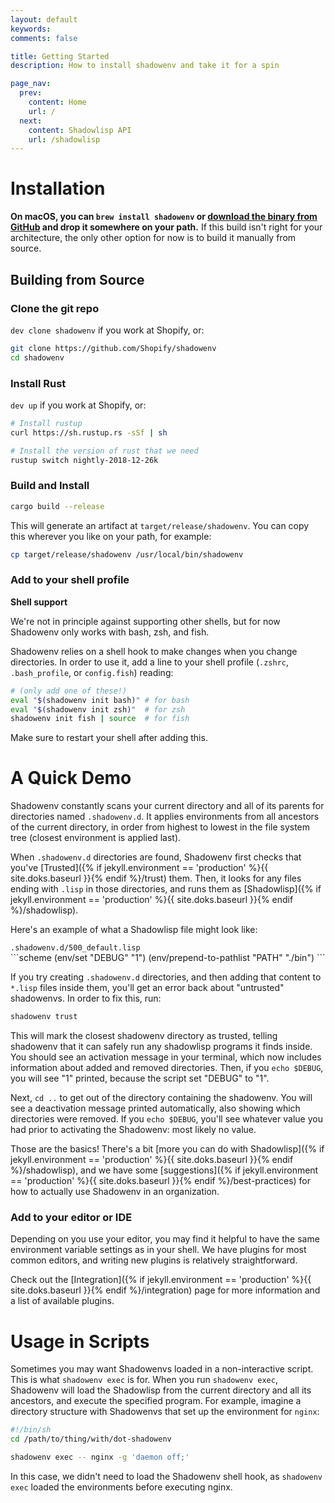 ```yaml
---
layout: default
keywords:
comments: false

title: Getting Started
description: How to install shadowenv and take it for a spin

page_nav:
  prev:
    content: Home
    url: /
  next:
    content: Shadowlisp API
    url: /shadowlisp
---
```


# Installation

**On macOS, you can `brew install shadowenv` or [download the binary from
GitHub](https://github.com/Shopify/shadowenv/releases) and drop it somewhere on your path.** If this
build isn't right for your architecture, the only other option for now is to build it manually from
source.

## Building from Source

### Clone the git repo

`dev clone shadowenv` if you work at Shopify, or:

```bash
git clone https://github.com/Shopify/shadowenv
cd shadowenv
```

### Install Rust

`dev up` if you work at Shopify, or:

```bash
# Install rustup
curl https://sh.rustup.rs -sSf | sh

# Install the version of rust that we need
rustup switch nightly-2018-12-26k
```

### Build and Install

```bash
cargo build --release
```

This will generate an artifact at `target/release/shadowenv`. You can copy this wherever you like on
your path, for example:

```bash
cp target/release/shadowenv /usr/local/bin/shadowenv
```

### Add to your shell profile

<div class="callout callout--info">
  <p><strong>Shell support</strong></p>
  <p>We're not in principle against supporting other shells, but for now Shadowenv only works with bash, zsh, and fish.</p>
</div>

Shadowenv relies on a shell hook to make changes when you change directories. In order to use it,
add a line to your shell profile (`.zshrc`, `.bash_profile`, or `config.fish`) reading:

```bash
# (only add one of these!)
eval "$(shadowenv init bash)" # for bash
eval "$(shadowenv init zsh)"  # for zsh
shadowenv init fish | source  # for fish
```

Make sure to restart your shell after adding this.

# A Quick Demo

Shadowenv constantly scans your current directory and all of its parents for directories named
`.shadowenv.d`. It applies environments from all ancestors of the current directory, in order from highest to lowest in the file system tree (closest environment is applied last).

When `.shadowenv.d` directories are found, Shadowenv first checks that you've [Trusted]({% if jekyll.environment == 'production' %}{{ site.doks.baseurl }}{% endif %}/trust) them.
Then, it looks for any files ending with `.lisp` in those directories, and runs them as
[Shadowlisp]({% if jekyll.environment == 'production' %}{{ site.doks.baseurl }}{% endif %}/shadowlisp).

Here's an example of what a Shadowlisp file might look like:

<div class="example"> <code>.shadowenv.d/500_default.lisp</code></div>
```scheme
(env/set "DEBUG" "1")
(env/prepend-to-pathlist "PATH" "./bin")
```

If you try creating `.shadowenv.d` directories, and then adding that content to `*.lisp` files inside
them, you'll get an error back about "untrusted" shadowenvs. In order to fix this, run:

```bash
shadowenv trust
```

This will mark the closest shadowenv directory as trusted, telling shadowenv that it can safely run any shadowlisp
programs it finds inside. You should see an activation message in your terminal, which now includes information about added and removed directories. Then, if you `echo
$DEBUG`, you will see "1" printed, because the script set "DEBUG" to "1".

Next, `cd ..` to get out of the directory containing the shadowenv. You will see a deactivation message printed automatically, also showing which directories were removed. If you `echo $DEBUG`, you'll see whatever value you had prior to
activating the Shadowenv: most likely no value.

Those are the basics! There's a bit [more you can do with Shadowlisp]({% if jekyll.environment == 'production' %}{{ site.doks.baseurl }}{% endif %}/shadowlisp), and we have some
[suggestions]({% if jekyll.environment == 'production' %}{{ site.doks.baseurl }}{% endif %}/best-practices) for how to actually use Shadowenv in an organization.

### Add to your editor or IDE

Depending on you use your editor, you may find it helpful to have the same environment variable
settings as in your shell. We have plugins for most common editors, and writing new plugins is
relatively straightforward.

Check out the [Integration]({% if jekyll.environment == 'production' %}{{ site.doks.baseurl }}{% endif %}/integration) page for more information and a list of available plugins.

# Usage in Scripts

Sometimes you may want Shadowenvs loaded in a non-interactive script. This is what `shadowenv exec`
is for. When you run `shadowenv exec`, Shadowenv will load the Shadowlisp from the current directory and all its ancestors, and execute the specified program. For example, imagine a directory structure with Shadowenvs that set up the environment for `nginx`:

```bash
#!/bin/sh
cd /path/to/thing/with/dot-shadowenv

shadowenv exec -- nginx -g 'daemon off;'
```

In this case, we didn't need to load the Shadowenv shell hook, as `shadowenv exec` loaded the
environments before executing nginx.
